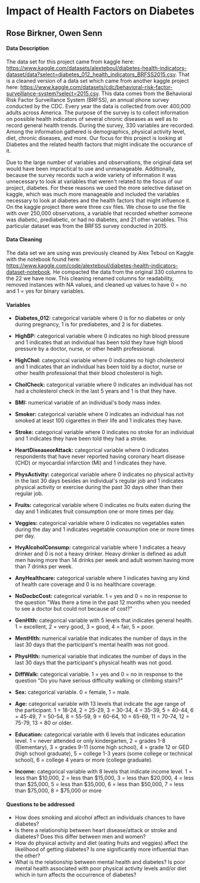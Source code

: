 # Impact of Health Factors on Diabetes

## Rose Birkner, Owen Senn

#### Data Description

The data set for this project came from kaggle here: <https://www.kaggle.com/datasets/alexteboul/diabetes-health-indicators-dataset/data?select=diabetes_012_health_indicators_BRFSS2015.csv>. That is a cleaned version of a data set which came from another kaggle project here: <https://www.kaggle.com/datasets/cdc/behavioral-risk-factor-surveillance-system?select=2015.csv>. This data comes from the Behavioral Risk Factor Surveillance System (BRFSS), an annual phone survey conducted by the CDC. Every year the data is collected from over 400,000 adults across America. The purpose of the survey is to collect information on possible health indicators of several chronic diseases as well as to record general health trends. During the survey, 330 variables are recorded. Among the information gathered is demographics, physical activity level, diet, chronic diseases, and more. Our focus for this project is looking at Diabetes and the related health factors that might indicate the occurance of it.

Due to the large number of variables and observations, the original data set would have been impractical to use and unmanageable. Additionally, because the survey records such a wide variety of information it was unnecessary to look at variables that weren't related to the focus of our project, diabetes. For these reasons we used the more selective dataset on kaggle, which was much more manageable and included the variables necessary to look at diabetes and the health factors that might influence it. On the kaggle project there were three csv files. We chose to use the file with over 250,000 observations, a variable that recorded whether someone was diabetic, prediabetic, or had no diabetes, and 21 other variables. This particular dataset was from the BRFSS survey conducted in 2015.

#### Data Cleaning

The data set we are using was previously cleaned by Alex Teboul on Kaggle with the notebook found here: https://www.kaggle.com/code/alexteboul/diabetes-health-indicators-dataset-notebook. He compacted the data from the original 330 columns to the 22 we have now. This cleaning renamed columns for readability, removed instances with NA values, and cleaned up values to have 0 = no and 1 = yes for binary variables.

#### Variables

-   **Diabetes_012:** categorical variable where 0 is for no diabetes or only during pregnancy, 1 is for prediabetes, and 2 is for diabetes.

-   **HighBP:** categorical variable where 0 indicates no high blood pressure and 1 indicates that an individual has been told they have high blood pressure by a doctor, nurse, or other health professional.

-   **HighChol:** categorical variable where 0 indicates no high cholesterol and 1 indicates that an individual has been told by a doctor, nurse or other health professional that their blood cholesterol is high.

-   **CholCheck:** categorical variable where 0 indicates an individual has not had a cholesterol check in the last 5 years and 1 is that they have. 

-   **BMI:** numerical variable of an individual's body mass index.

-   **Smoker:** categorical variable where 0 indicates an individual has not smoked at least 100 cigarettes in their life and 1 indicates they have.

-   **Stroke:** categorical variable where 0 indicates no stroke for an individual and 1 indicates they have been told they had a stroke.

-   **HeartDiseaseorAttack:** categorical variable where 0 indicates respondents that have never reported having coronary heart disease (CHD) or myocardial infarction (MI) and 1 indicates they have.

-   **PhysActivity:** categorical variable where 0 indicates no physical activity in the last 30 days besides an individual's regular job and 1 indicates physical activity or exercise during the past 30 days other than their regular job.

-   **Fruits:** categorical variable where 0 indicates no fruits eaten during the day and 1 indicates fruit consumption one or more times per day. 

-   **Veggies:** categorical variable where 0 indicates no vegetables eaten during the day and 1 indicates vegetable consumption one or more times per day. 

-   **HvyAlcoholConsump:** categorical variable where 1 indicates a heavy drinker and 0 is not a heavy drinker. Heavy drinker is defined as adult men having more than 14 drinks per week and adult women having more than 7 drinks per week.

-   **AnyHealthcare:** categorical variable where 1 indicates having any kind of health care coverage and 0 is no healthcare coverage.

-   **NoDocbcCost:** categorical variable. 1 = yes and 0 = no in response to the question "Was there a time in the past 12 months when you needed to see a doctor but could not because of cost?"

-   **GenHlth:** categorical variable with 5 levels that indicates general health. 1 = excellent, 2 = very good, 3 = good, 4 = fair, 5 = poor.

-   **MentHlth:** numerical variable that indicates the number of days in the last 30 days that the participant's mental health was not good.

-   **PhysHlth:** numerical variable that indicates the number of days in the last 30 days that the participant's physical health was not good.

-   **DiffWalk:** categorical variable. 1 = yes and 0 = no in response to the question "Do you have serious difficulty walking or climbing stairs?"

-   **Sex:** categorical variable. 0 = female, 1 = male.

-   **Age:** categorical variable with 13 levels that indicate the age range of the participant. 1 = 18-24, 2 = 25-29, 3 = 30-34, 4 = 35-39, 5 = 40-44, 6 = 45-49, 7 = 50-54, 8 = 55-59, 9 = 60-64, 10 = 65-69, 11 = 70-74, 12 = 75-79, 13 = 80 or older.

-   **Education:** categorical variable with 6 levels that indicates education level. 1 = never attended or only kindergarten, 2 = grades 1-8 (Elementary), 3 = grades 9-11 (some high school), 4 = grade 12 or GED (high school graduate), 5 = college 1-3 years (some college or technical school), 6 = college 4 years or more (college graduate).

-   **Income:** categorical variable with 8 levels that indicate income level. 1 = less than \$10,000, 2 = less than \$15,000, 3 = less than \$20,000, 4 = less than \$25,000, 5 = less than \$35,000, 6 = less than \$50,000, 7 = less than \$75,000, 8 = \$75,000 or more

#### Questions to be addressed

-   How does smoking and alcohol affect an individuals chances to have diabetes?
-   Is there a relationship between heart disease/attack or stroke and diabetes? Does this differ between men and women?
-   How do physical activity and diet (eating fruits and veggies) affect the likelihood of getting diabetes? Is one significantly more influential than the other?
-   What is the relationship between mental health and diabetes? Is poor mental health associated with poor physical activity levels and/or diet which in turn affects the occurrence of diabetes?
